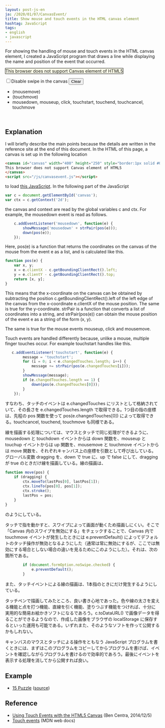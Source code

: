 ```yaml
---
layout: post-js-en
ja: /2020/01/07/CanvasEvent/
title: Show mouse and touch events in the HTML canvas element
hashtag: JavaScript
tags:
- english
- javascript
---
```

For showing the handling of mouse and touch events in the HTML canvas element, I created a JavaScript program that draws a line while displaying the name and position of the event that occurred.

<canvas id="canvas" width="400" height="250"
  style="border:1px solid #000000; background: #ffffe8; max-width: 100%; height: auto; max-height: 100%">
This browser does not support Canvas element of HTML5
</canvas>
<script src="/js/canvasevent.js"></script>

<form name="formOption">
<input id="noSwipe" type="checkbox"><label for="noSwipe">Disable swipe in the canvas</label>
<button onclick="clear()">Clear</button>
</form>

- <div id="messageMouseMove">(mousemove)</div>
- <div id="messageTouchMove">(touchmove)</div>
- mousedown, mouseup, click, touchstart, touchend, touchcancel, touchmove
<pre style='width: 350px; max-height: 300px;'>
<div id="message"></div>
</pre>

## Explanation

I will briefly describe the main points because the details are written in the reference site at the end of this document. In the HTML of this page, a canvas is set up in the following location

```html
<canvas id="canvas" width="400" height="250" style="border:1px solid #000000; background: #ffffe8; max-width: 100%; height: auto; max-height: 100%">
This browser does not support Canvas element of HTML5
</canvas>
<script src="/js/canvasevent.js"></script>
```

to load [this JavaScript](https://github.com/sekika/sekika.github.io/blob/master/js/canvasevent.js). In the following part of the JavaScript

```javascript
var c = document.getElementById('canvas');
var ctx = c.getContext('2d');
```

the canvas and context are read by the global variables c and ctx. For example, the mousedown event is read as follows.

```javascript
    c.addEventListener('mousedown', function(e) {
        showMessage('mousedown' + strPair(pos(e)));
        down(pos(e));
    });
```

Here, pos(e) is a function that returns the coordinates on the canvas of the mouse from the event e as a list, and is calculated like this.

```javascript
function pos(e) {
    var x, y;
    x = e.clientX - c.getBoundingClientRect().left;
    y = e.clientY - c.getBoundingClientRect().top;
    return [x, y];
}
```

This means that the x-coordinate on the canvas can be obtained by subtracting the position c.getBoundingClientRect().left of the left edge of the canvas from the x-coordinate e.clientX of the mouse position. The same is true for the y-coordinate. strPair is a function that converts a list of coordinates into a string, and strPair(pos(e)) can obtain the mouse position of the event e as a string of the form (x, y).

The same is true for the mouse events mouseup, click and mousemove.

Touch events are handled differently because, unlike a mouse, multiple finger touches occur. For example touchstart handles like this.

```javascript
   c.addEventListener('touchstart', function(e) {
        message = 'touchstart';
        for (i = 0; i < e.changedTouches.length; i++) {
            message += strPair(pos(e.changedTouches[i]));
        }
        showMessage(message);
        if (e.changedTouches.length == 1) {
            down(pos(e.changedTouches[0]));
        }
    });
```

すなわち、タッチのイベントは e.changedTouches にリストとして格納されていて、その長さを e.changedTouches.length で取得できる。1つ目の指の座標は、先程の pos 関数を使って pos(e.changedTouches[0]) によって取得できる。touchcancel, touchend, touchmove も同様である。

線を描画する処理については、マウスとタッチで同じ処理ができるように、mousedown と touchdown イベントからは down 関数を、mouseup と touchup イベントからは up 関数を、mousemove と touchmove イベントからは move 関数を、それぞれキャンバス上の座標を引数として呼び出している。グローバル変数 dragging を、down で true に、up で false にして、dragging が true のときだけ線を描画している。線の描画は、

```javascript
function move(pos) {
    if (dragging) {
        ctx.moveTo(lastPos[0], lastPos[1]);
        ctx.lineTo(pos[0], pos[1]);
        ctx.stroke();
        lastPos = pos;
    }
}
```

のようにしている。

タッチで指を動かすと、スワイプによって画面が動くため描画しにくい。そこで「Canvas 内のスワイプを無効にする」をチェックすることで、Canvas 内で touchmove イベントが発生したときには e.preventDefault() によってデフォルトのタッチ操作が無効となるようにした（通常は常に無効にするが、ここでは無効にする場合としない場合の違いを見るためにこのようにした）。それは、次の箇所である。

```javascript
        if (document.formOption.noSwipe.checked) {
            e.preventDefault();
        }
```

また、タッチイベントによる線の描画は、1本指のときにだけ発生するようにしている。

タッチペンで描画してみたところ、良い書き心地であった。色や線の太さを変える機能と点を打つ機能、直線を引く機能、塗りつぶす機能をつければ、十分に実用的な簡易お絵かきソフトになるであろう。c.toDataURL() で画像データを得ることができるようなので、作成した画像をブラウザの localStorage に保存するといった運用も可能である。いずれまた、そのようなソフトを作って公開するかもしれない。

キャンバスのマウスとタッチによる操作をともなう JavaScript プログラムを書くときには、まずはこのプログラムをコピーしてからプログラムを書けば、イベントを確認しながらプログラムを書けるので効率的であろう。最後にイベントを表示する処理を消してから公開すれば良い。

## Example
- [15 Puzzle](https://sekika.github.io/2020/01/14/15Puzzle/) ([source](https://sekika.github.io/js/15.js))

## Reference

- [Using Touch Events with the HTML5 Canvas](http://bencentra.com/code/2014/12/05/html5-canvas-touch-events.html) (Ben Centra, 2014/12/5)
- [Touch events](https://developer.mozilla.org/ja/docs/Web/API/Touch_events) (MDN web docs)
